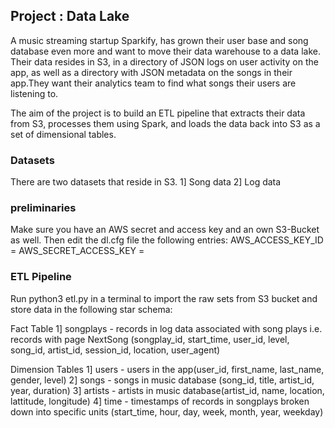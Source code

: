 ## Project : Data Lake

A music streaming startup Sparkify, has grown their user base and song database even more and want to move their data warehouse to a data lake. Their data resides in S3, in a directory of JSON logs on user activity on the app, as well as a directory with JSON metadata on the songs in their app.They want their analytics team to find what songs their users are listening to.

The aim of the project is to build an ETL pipeline that extracts their data from S3, processes them using Spark, and loads the data back into S3 as a set of dimensional tables.

###  Datasets

There are two datasets that reside in S3. 
1] Song data
2] Log data

### preliminaries

Make sure you have an AWS secret and access key and an own S3-Bucket as well. Then edit the dl.cfg file the following entries:
AWS_ACCESS_KEY_ID = 
AWS_SECRET_ACCESS_KEY = 

### ETL Pipeline

Run python3 etl.py in a terminal to import the raw sets from S3 bucket and store data in the following star schema:  

Fact Table
1] songplays - records in log data associated with song plays i.e. records with page NextSong (songplay_id, start_time, user_id, level,       song_id, artist_id, session_id, location, user_agent)

Dimension Tables
1] users - users in the app(user_id, first_name, last_name, gender, level)
2] songs - songs in music database (song_id, title, artist_id, year, duration)
3] artists - artists in music database(artist_id, name, location, lattitude, longitude)
4] time - timestamps of records in songplays broken down into specific units (start_time, hour, day, week, month, year, weekday)




